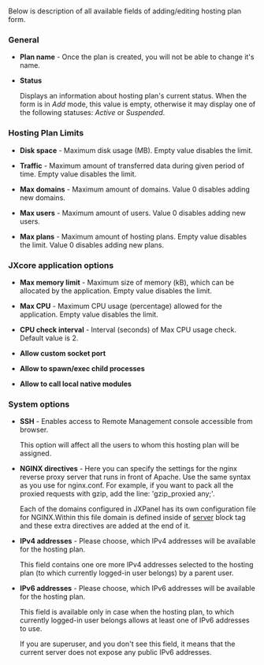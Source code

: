 # 

Below is description of all available fields of adding/editing hosting plan form.

<h3>General</h3><ul>
<li><p><b>Plan name</b> - Once the plan is created, you will not be able to change it&#39;s name.</p>
</li>
<li><p><b>Status</b></p>
<p>  Displays an information about hosting plan&#39;s current status. When the form is in <i>Add</i> mode, this value is empty, otherwise it may display one of the following statuses: <i>Active</i> or <i>Suspended</i>.</p>
</li>
</ul>
<h3>Hosting Plan Limits</h3><ul>
<li><p><b>Disk space</b> - Maximum disk usage (MB). Empty value disables the limit.</p>
</li>
<li><p><b>Traffic</b> - Maximum amount of transferred data during given period of time. Empty value disables the limit.</p>
</li>
<li><p><b>Max domains</b> - Maximum amount of domains. Value 0 disables adding new domains.</p>
</li>
<li><p><b>Max users</b> - Maximum amount of users. Value 0 disables adding new users.</p>
</li>
<li><p><b>Max plans</b> - Maximum amount of hosting plans. Empty value disables the limit. Value 0 disables adding new plans.</p>
</li>
</ul>
<h3>JXcore application options</h3><ul>
<li><p><b>Max memory limit</b> - Maximum size of memory (kB), which can be allocated by the application. Empty value disables the limit.</p>
</li>
<li><p><b>Max CPU</b> - Maximum CPU usage (percentage) allowed for the application. Empty value disables the limit.</p>
</li>
<li><p><b>CPU check interval</b> - Interval (seconds) of Max CPU usage check. Default value is 2.</p>
</li>
<li><p><b>Allow custom socket port</b></p>
</li>
<li><p><b>Allow to spawn/exec child processes</b></p>
</li>
<li><p><b>Allow to call local native modules</b></p>
</li>
</ul>
<h3>System options</h3><ul>
<li><p><b>SSH</b> - Enables access to Remote Management console accessible from browser.</p>
<p>  This option will affect all the users to whom this hosting plan will be assigned.</p>
</li>
<li><p><b>NGINX directives</b> - Here you can specify the settings for the nginx reverse proxy server that runs in front of Apache. Use the same syntax as you use for nginx.conf. For example, if you want to pack all the proxied requests with gzip, add the line: &#39;gzip_proxied any;&#39;.</p>
<p>  Each of the domains configured in JXPanel has its own configuration file for NGINX.Within this file domain is defined inside of <a href="http://nginx.org/en/docs/http/ngx_http_core_module.html#server">server</a> block tag and these extra directives are added at the end of it.</p>
</li>
<li><p><b>IPv4 addresses</b> - Please choose, which IPv4 addresses will be available for the hosting plan.</p>
<p>  This field contains one ore more IPv4 addresses selected to the hosting plan (to which currently logged-in user belongs) by a parent user.</p>
</li>
<li><p><b>IPv6 addresses</b> - Please choose, which IPv6 addresses will be available for the hosting plan.</p>
<p>  This field is available only in case when the hosting plan, to which currently logged-in user belongs allows at least one of IPv6 addresses to use.</p>
<p>  If you are superuser, and you don&#39;t see this field, it means that the current server does not expose any public IPv6 addresses.</p>
</li>
</ul>
